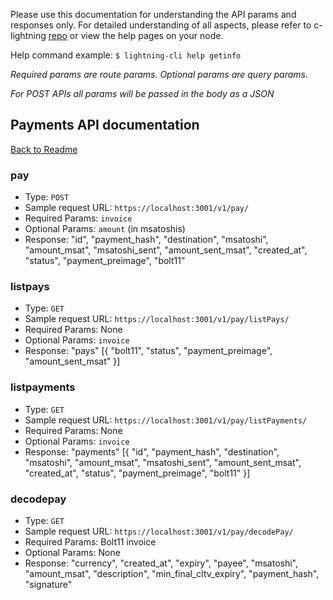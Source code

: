 Please use this documentation for understanding the API params and responses only.
For detailed understanding of all aspects, please refer to c-lightning [repo](https://github.com/ElementsProject/lightning) or view the help pages on your node.

Help command example: `$ lightning-cli help getinfo`

*Required params are route params. Optional params are query params.*

*For POST APIs all params will be passed in the body as a JSON*

## Payments API documentation
[Back to Readme](../README.md)

### pay
- Type: `POST`
- Sample request URL: `https://localhost:3001/v1/pay/`
- Required Params: `invoice`
- Optional Params: `amount` (in msatoshis)
- Response:
"id", "payment_hash", "destination", "msatoshi", "amount_msat", "msatoshi_sent", "amount_sent_msat", "created_at", "status", "payment_preimage", "bolt11"

### listpays
- Type: `GET`
- Sample request URL: `https://localhost:3001/v1/pay/listPays/`
- Required Params: None
- Optional Params: `invoice`
- Response:
"pays" [{ "bolt11", "status", "payment_preimage", "amount_sent_msat" }]

### listpayments
- Type: `GET`
- Sample request URL: `https://localhost:3001/v1/pay/listPayments/`
- Required Params: None
- Optional Params: `invoice`
- Response:
"payments" [{ "id", "payment_hash", "destination", "msatoshi", "amount_msat", "msatoshi_sent", "amount_sent_msat", "created_at", "status", "payment_preimage", "bolt11" }]

### decodepay
- Type: `GET`
- Sample request URL: `https://localhost:3001/v1/pay/decodePay/`
- Required Params: Bolt11 invoice
- Optional Params: None
- Response:
"currency", "created_at", "expiry", "payee", "msatoshi", "amount_msat", "description", "min_final_cltv_expiry", "payment_hash", "signature"